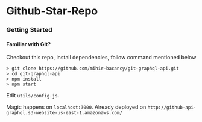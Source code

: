 # Github-Star-Repo

### Getting Started

#### Familiar with Git?

Checkout this repo, install dependencies, follow command mentioned below

```
> git clone https://github.com/mihir-bacancy/git-graphql-api.git
> cd git-graphql-api
> npm install
> npm start
```

Edit `utils/config.js`.

Magic happens on `localhost:3000`.
Already deployed on `http://github-api-graphql.s3-website-us-east-1.amazonaws.com/`
